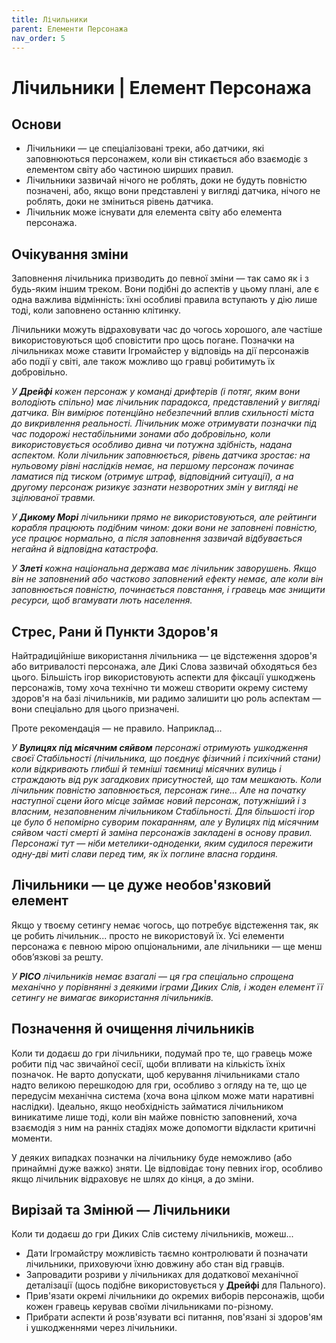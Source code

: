 ```yaml
---
title: Лічильники
parent: Елементи Персонажа
nav_order: 5
---
```


# Лічильники | Елемент Персонажа

## Основи
- Лічильники — це спеціалізовані треки, або датчики, які заповнюються персонажем, коли він стикається або взаємодіє з елементом світу або частиною ширших правил.
- Лічильники зазвичай нічого не роблять, доки не будуть повністю позначені, або, якщо вони представлені у вигляді датчика, нічого не роблять, доки не зміниться рівень датчика.
- Лічильник може існувати для елемента світу або елемента персонажа.

## Очікування зміни
Заповнення лічильника призводить до певної зміни — так само як і з будь-яким іншим треком. Вони подібні до аспектів у цьому плані, але є одна важлива відмінність: їхні особливі правила вступають у дію лише тоді, коли заповнено останню клітинку.

Лічильники можуть відраховувати час до чогось хорошого, але частіше використовуються щоб сповістити про щось погане. Позначки на лічильниках може ставити Ігромайстер у відповідь на дії персонажів або події у світі, але також можливо що гравці робитимуть їх добровільно.

_У **Дрейфі** кожен персонаж у команді дрифтерів (і потяг, яким вони володіють спільно) має лічильник парадокса, представлений у вигляді датчика. Він вимірює потенційно небезпечний вплив схильності міста до викривлення реальності. Лічильник може отримувати позначки під час подорожі нестабільними зонами або добровільно, коли використовується особливо дивна чи потужна здібність, надана аспектом. Коли лічильник заповнюється, рівень датчика зростає: на нульовому рівні наслідків немає, на першому персонаж починає ламатися під тиском (отримує штраф, відповідний ситуації), а на другому персонаж ризикує зазнати незворотних змін у вигляді не зцілюваної травми._

_У **Дикому Морі** лічильники прямо не використовуються, але рейтинги корабля працюють подібним чином: доки вони не заповнені повністю, усе працює нормально, а після заповнення зазвичай відбувається негайна й відповідна катастрофа._

_У **Злеті** кожна національна держава має лічильник заворушень. Якщо він не заповнений або частково заповнений ефекту немає, але коли він заповнюється повністю, починається повстання, і гравець має знищити ресурси, щоб вгамувати лють населення._

## Стрес, Рани й Пункти Здоров'я
Найтрадиційніше використання лічильника — це відстеження здоров'я або витривалості персонажа, але Дикі Слова зазвичай обходяться без цього. Більшість ігор використовують аспекти для фіксації ушкоджень персонажів, тому хоча технічно ти можеш створити окрему систему здоров'я на базі лічильників, ми радимо залишити цю роль аспектам — вони спеціально для цього призначені.

Проте рекомендація — не правило. Наприклад...

_У **Вулицях під місячним сяйвом** персонажі отримують ушкодження своєї Стабільності (лічильника, що поєднує фізичний і психічний стани) коли відкривають глибші й темніші таємниці місячних вулиць і страждають від рук загадкових присутностей, що там мешкають. Коли лічильник повністю заповнюється, персонаж гине... Але на початку наступної сцени його місце займає новий персонаж, потужніший і з власним, незаповненим лічильником Стабільності. Для більшості ігор це було б непомірно суворим покаранням, але у Вулицях під місячним сяйвом часті смерті й заміна персонажів закладені в основу правил. Персонажі тут — ніби метелики-одноденки, яким судилося пережити одну-дві миті слави перед тим, як їх поглине власна гординя._

## Лічильники — це дуже необов'язковий елемент
Якщо у твоєму сетингу немає чогось, що потребує відстеження так, як це робить лічильник... просто не використовуй їх. Усі елементи персонажа є певною мірою опціональними, але лічильники — ще менш обов’язкові за решту.

_У **PICO** лічильників немає взагалі — ця гра спеціально спрощена механічно у порівнянні з деякими іграми Диких Слів, і жоден елемент її сетингу не вимагає використання лічильників._

## Позначення й очищення лічильників
Коли ти додаєш до гри лічильники, подумай про те, що гравець може робити під час звичайної сесії, щоби впливати на кількість їхніх позначок. Не варто допускати, щоб керування лічильниками стало надто великою перешкодою для гри, особливо з огляду на те, що це передусім механічна система (хоча вона цілком може мати наративні наслідки). Ідеально, якщо необхідність займатися лічильником виникатиме лише тоді, коли він майже повністю заповнений, хоча взаємодія з ним на ранніх стадіях може допомогти відкласти критичні моменти.

У деяких випадках позначки на лічильнику буде неможливо (або принаймні дуже важко) зняти. Це відповідає тону певних ігор, особливо якщо лічильник відраховує не шлях до кінця, а до зміни.

## Вирізай та Змінюй — Лічильники
Коли ти додаєш до гри Диких Слів систему лічильників, можеш...
- Дати Ігромайстру можливість таємно контролювати й позначати лічильники, приховуючи їхню довжину або стан від гравців.
- Запровадити розриви у лічильниках для додаткової механічної деталізації (щось подібне використовується у **Дрейфі** для Пального).
- Прив'язати окремі лічильники до окремих виборів персонажів, щоби кожен гравець керував своїми лічильниками по-різному.
- Прибрати аспекти й розв'язувати всі питання, пов'язані зі здоров'ям і ушкодженнями через лічильники.
